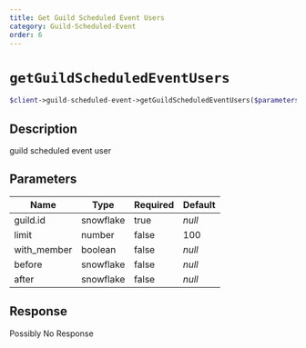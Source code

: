 ```yaml
---
title: Get Guild Scheduled Event Users
category: Guild-Scheduled-Event
order: 6
---
```


# `getGuildScheduledEventUsers`

```php
$client->guild-scheduled-event->getGuildScheduledEventUsers($parameters);
```

## Description

guild scheduled event user

## Parameters


Name | Type | Required | Default
--- | --- | --- | ---
guild.id | snowflake | true | *null*
limit | number | false | 100
with_member | boolean | false | *null*
before | snowflake | false | *null*
after | snowflake | false | *null*

## Response

Possibly No Response

